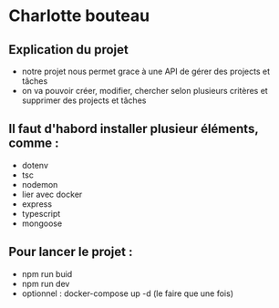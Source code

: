 # Charlotte bouteau

## Explication du projet
* notre projet nous permet grace à une API de gérer des projects et tâches
* on va pouvoir créer, modifier, chercher selon plusieurs critères et supprimer des projects et tâches

## Il faut d'habord installer plusieur éléments, comme :
  * dotenv
  * tsc
  * nodemon
  * lier avec docker
  * express
  * typescript
  * mongoose

## Pour lancer le projet :
  * npm run buid
  * npm run dev
  * optionnel : docker-compose up -d (le faire que une fois)
